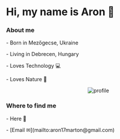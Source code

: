 <h1>Hi, my name is Aron 👋</h1>

<h3>About me</h3> 
<p>- Born in Mezőgecse, Ukraine </p>
<p>- Living in Debrecen, Hungary </p>
<p>- Loves Technology 💻</p>
<p>- Loves Nature 🌳</p>

<p align="center">
  <img src="https://komarev.com/ghpvc/?username=sciencewolf&color=grey" alt="profile">
</p>

<h3>Where to find me</h3>
<p>- Here 👋</p>
- [Email ✉](mailto:aron17marton@gmail.com)
